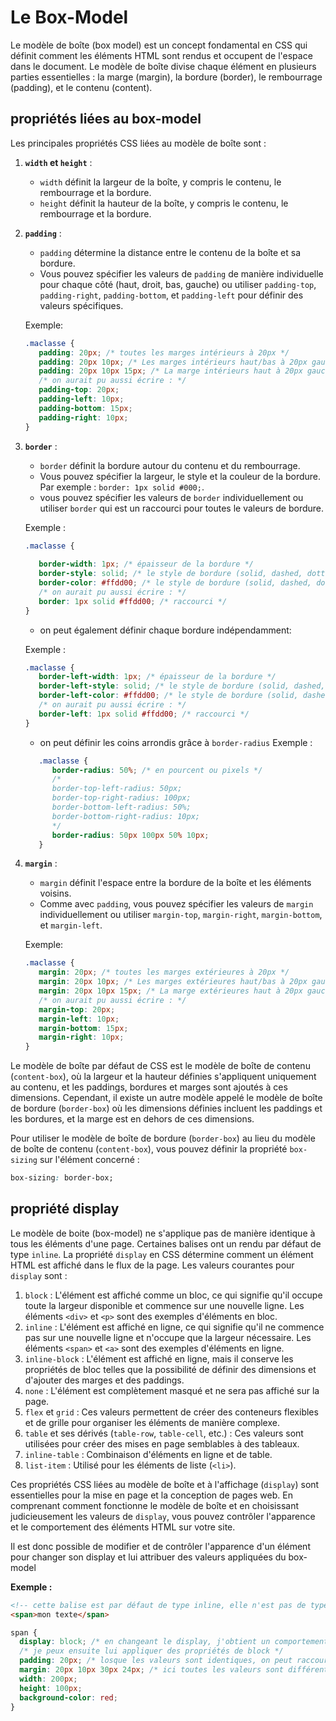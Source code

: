 # Le Box-Model

Le modèle de boîte (box model) est un concept fondamental en CSS qui définit comment les éléments HTML sont rendus et occupent de l'espace dans le document. Le modèle de boîte divise chaque élément en plusieurs parties essentielles : la marge (margin), la bordure (border), le rembourrage (padding), et le contenu (content).

## propriétés liées au box-model

Les principales propriétés CSS liées au modèle de boîte sont :

1. **`width` et `height`** :
   - `width` définit la largeur de la boîte, y compris le contenu, le rembourrage et la bordure.
   - `height` définit la hauteur de la boîte, y compris le contenu, le rembourrage et la bordure.

2. **`padding`** :
   - `padding` détermine la distance entre le contenu de la boîte et sa bordure.
   - Vous pouvez spécifier les valeurs de `padding` de manière individuelle pour chaque côté (haut, droit, bas, gauche) ou utiliser `padding-top`, `padding-right`, `padding-bottom`, et `padding-left` pour définir des valeurs spécifiques.
   
   Exemple:

   ```css
   .maclasse {
      padding: 20px; /* toutes les marges intérieurs à 20px */
      padding: 20px 10px; /* Les marges intérieurs haut/bas à 20px gauche/droite à 10px */
      padding: 20px 10px 15px; /* La marge intérieurs haut à 20px gauche/droite à 10px et bas à 15px */
      /* on aurait pu aussi écrire : */
      padding-top: 20px;
      padding-left: 10px;
      padding-bottom: 15px;
      padding-right: 10px;
   }
   ```

3. **`border`** :
   - `border` définit la bordure autour du contenu et du rembourrage.
   - Vous pouvez spécifier la largeur, le style et la couleur de la bordure. Par exemple : `border: 1px solid #000;`.
   - vous pouvez spécifier les valeurs de `border` individuellement ou utiliser `border` qui est un raccourci pour toutes le valeurs de bordure.
   
   Exemple :

   ```css
   .maclasse {
      
      border-width: 1px; /* épaisseur de la bordure */
      border-style: solid; /* le style de bordure (solid, dashed, dotted, double...) */
      border-color: #ffdd00; /* le style de bordure (solid, dashed, dotted, double...) */
      /* on aurait pu aussi écrire : */
      border: 1px solid #ffdd00; /* raccourci */
   }
   ```
   - on peut également définir chaque bordure indépendamment:
   
   Exemple :

   ```css
   .maclasse {
      border-left-width: 1px; /* épaisseur de la bordure */
      border-left-style: solid; /* le style de bordure (solid, dashed, dotted, double...) */
      border-left-color: #ffdd00; /* le style de bordure (solid, dashed, dotted, double...) */
      /* on aurait pu aussi écrire : */
      border-left: 1px solid #ffdd00; /* raccourci */
   }
   ```
   - on peut définir les coins arrondis grâce à `border-radius`
   Exemple :

   ```css
      .maclasse {
         border-radius: 50%; /* en pourcent ou pixels */
         /* 
         border-top-left-radius: 50px; 
         border-top-right-radius: 100px; 
         border-bottom-left-radius: 50%; 
         border-bottom-right-radius: 10px; 
         */
         border-radius: 50px 100px 50% 10px;
      }
   ```

4. **`margin`** :
   - `margin` définit l'espace entre la bordure de la boîte et les éléments voisins.
   - Comme avec `padding`, vous pouvez spécifier les valeurs de `margin` individuellement ou utiliser `margin-top`, `margin-right`, `margin-bottom`, et `margin-left`.
   
   Exemple:

   ```css
   .maclasse {
      margin: 20px; /* toutes les marges extérieures à 20px */
      margin: 20px 10px; /* Les marges extérieures haut/bas à 20px gauche/droite à 10px */
      margin: 20px 10px 15px; /* La marge extérieures haut à 20px gauche/droite à 10px et bas à 15px */
      /* on aurait pu aussi écrire : */
      margin-top: 20px;
      margin-left: 10px;
      margin-bottom: 15px;
      margin-right: 10px;
   }
   ```

Le modèle de boîte par défaut de CSS est le modèle de boîte de contenu (`content-box`), où la largeur et la hauteur définies s'appliquent uniquement au contenu, et les paddings, bordures et marges sont ajoutés à ces dimensions. Cependant, il existe un autre modèle appelé le modèle de boîte de bordure (`border-box`) où les dimensions définies incluent les paddings et les bordures, et la marge est en dehors de ces dimensions.

Pour utiliser le modèle de boîte de bordure (`border-box`) au lieu du modèle de boîte de contenu (`content-box`), vous pouvez définir la propriété `box-sizing` sur l'élément concerné :

```css
box-sizing: border-box;
```

## propriété display

Le modèle de boite (box-model) ne s'applique pas de manière identique à tous les éléments d'une page. Certaines balises ont un rendu par défaut de type `inline`.
La propriété `display` en CSS détermine comment un élément HTML est affiché dans le flux de la page. Les valeurs courantes pour `display` sont :

1. `block` : L'élément est affiché comme un bloc, ce qui signifie qu'il occupe toute la largeur disponible et commence sur une nouvelle ligne. Les éléments `<div>` et `<p>` sont des exemples d'éléments en bloc.
2. `inline` : L'élément est affiché en ligne, ce qui signifie qu'il ne commence pas sur une nouvelle ligne et n'occupe que la largeur nécessaire. Les éléments `<span>` et `<a>` sont des exemples d'éléments en ligne.
3. `inline-block` : L'élément est affiché en ligne, mais il conserve les propriétés de bloc telles que la possibilité de définir des dimensions et d'ajouter des marges et des paddings.
4. `none` : L'élément est complètement masqué et ne sera pas affiché sur la page.
5. `flex` et `grid` : Ces valeurs permettent de créer des conteneurs flexibles et de grille pour organiser les éléments de manière complexe.
6. `table` et ses dérivés (`table-row`, `table-cell`, etc.) : Ces valeurs sont utilisées pour créer des mises en page semblables à des tableaux.
7. `inline-table` : Combinaison d'éléments en ligne et de table.
8. `list-item` : Utilisé pour les éléments de liste (`<li>`).

Ces propriétés CSS liées au modèle de boîte et à l'affichage (`display`) sont essentielles pour la mise en page et la conception de pages web. En comprenant comment fonctionne le modèle de boîte et en choisissant judicieusement les valeurs de `display`, vous pouvez contrôler l'apparence et le comportement des éléments HTML sur votre site.

Il est donc possible de modifier et de contrôler l'apparence d'un élément pour changer son display et lui attribuer des valeurs appliquées du box-model

**Exemple :**

```html
<!-- cette balise est par défaut de type inline, elle n'est pas de type block. -->
<span>mon texte</span>
```

```css
span {
  display: block; /* en changeant le display, j'obtient un comportement similaire à un div, de type block. */
  /* je peux ensuite lui appliquer des propriétés de block */
  padding: 20px; /* losque les valeurs sont identiques, on peut raccourcir à une seule valeur, deux ou trois valeurs */
  margin: 20px 10px 30px 24px; /* ici toutes les valeurs sont différents (haut droit bas gauche) dans le sens des aiguilles d'une montre en partant du haut. */
  width: 200px;
  height: 100px;
  background-color: red;
}
```
